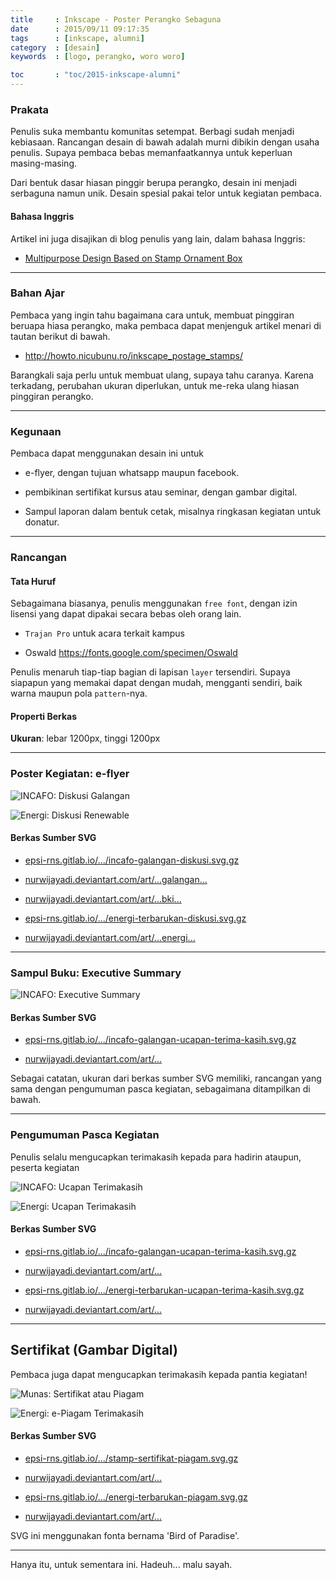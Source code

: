 ```yaml
---
title     : Inkscape - Poster Perangko Sebaguna
date      : 2015/09/11 09:17:35
tags      : [inkscape, alumni]
category  : [desain]
keywords  : [logo, perangko, woro woro]

toc       : "toc/2015-inkscape-alumni"
---
```


### Prakata

Penulis suka membantu komunitas setempat.
Berbagi sudah menjadi kebiasaan.
Rancangan desain di bawah adalah murni dibikin dengan usaha penulis.
Supaya pembaca bebas memanfaatkannya untuk keperluan masing-masing.

Dari bentuk dasar hiasan pinggir berupa perangko,
desain ini menjadi serbaguna namun unik.
Desain spesial pakai telor untuk kegiatan pembaca.

#### Bahasa Inggris

Artikel ini juga disajikan di blog penulis yang lain,
dalam bahasa Inggris:

* [Multipurpose Design Based on Stamp Ornament Box][english-version]

-- -- --

### Bahan Ajar

Pembaca yang ingin tahu bagaimana cara untuk,
membuat pinggiran beruapa hiasa perangko,
maka pembaca dapat menjenguk artikel menari di tautan berikut di bawah.

* <http://howto.nicubunu.ro/inkscape_postage_stamps/>

Barangkali saja perlu untuk membuat ulang, supaya tahu caranya.
Karena terkadang, perubahan ukuran diperlukan,
untuk me-reka ulang hiasan pinggiran perangko.

-- -- -

### Kegunaan

Pembaca dapat menggunakan desain ini untuk

* e-flyer, dengan tujuan whatsapp maupun facebook.

* pembikinan sertifikat kursus atau seminar, dengan gambar digital.

* Sampul laporan dalam bentuk cetak,
  misalnya ringkasan kegiatan untuk donatur.

-- -- --

### Rancangan

#### Tata Huruf

Sebagaimana biasanya, penulis menggunakan `free font`,
dengan izin lisensi yang dapat dipakai secara bebas oleh orang lain.

* `Trajan Pro` untuk acara terkait kampus

* Oswald <https://fonts.google.com/specimen/Oswald>

Penulis menaruh tiap-tiap bagian di lapisan `layer` tersendiri.
Supaya siapapun yang memakai dapat dengan mudah,
mengganti sendiri, baik warna maupun pola `pattern`-nya.

#### Properti Berkas

**Ukuran**: lebar 1200px, tinggi 1200px

-- -- --

### Poster Kegiatan: e-flyer

![INCAFO: Diskusi Galangan][image-incafo-diskusi]

![Energi: Diskusi Renewable][image-energi-diskusi]

#### Berkas Sumber SVG

* [epsi-rns.gitlab.io/.../incafo-galangan-diskusi.svg.gz][dotfiles-incafo-diskusi]

* [nurwijayadi.deviantart.com/art/...galangan...][deviant-incafo-diskusi]

* [nurwijayadi.deviantart.com/art/...bki...][deviant-incafo-diskusi-bki]

* [epsi-rns.gitlab.io/.../energi-terbarukan-diskusi.svg.gz][dotfiles-energi-diskusi]

* [nurwijayadi.deviantart.com/art/...energi...][deviant-energi-diskusi]

-- -- --

### Sampul Buku: Executive Summary

![INCAFO: Executive Summary][image-incafo-summary]

#### Berkas Sumber SVG

* [epsi-rns.gitlab.io/.../incafo-galangan-ucapan-terima-kasih.svg.gz][dotfiles-incafo-thanks]

* [nurwijayadi.deviantart.com/art/...][deviant-incafo-summary]

Sebagai catatan, ukuran dari berkas sumber SVG memiliki,
rancangan yang sama dengan pengumuman pasca kegiatan,
sebagaimana ditampilkan di bawah.

-- -- --

### Pengumuman Pasca Kegiatan

Penulis selalu mengucapkan terimakasih kepada para hadirin ataupun,
peserta kegiatan

![INCAFO: Ucapan Terimakasih][image-incafo-thanks]

![Energi: Ucapan Terimakasih][image-energi-thanks]

#### Berkas Sumber SVG

* [epsi-rns.gitlab.io/.../incafo-galangan-ucapan-terima-kasih.svg.gz][dotfiles-incafo-thanks]

* [nurwijayadi.deviantart.com/art/...][deviant-incafo-thanks]

* [epsi-rns.gitlab.io/.../energi-terbarukan-ucapan-terima-kasih.svg.gz][dotfiles-energi-thanks]

* [nurwijayadi.deviantart.com/art/...][deviant-energi-thanks]

-- -- --

## Sertifikat (Gambar Digital)

Pembaca juga dapat mengucapkan terimakasih kepada pantia kegiatan!

![Munas: Sertifikat atau Piagam][image-incafo-piagam]

![Energi: e-Piagam Terimakasih][image-energi-piagam]

#### Berkas Sumber SVG

* [epsi-rns.gitlab.io/.../stamp-sertifikat-piagam.svg.gz][dotfiles-incafo-piagam]

* [nurwijayadi.deviantart.com/art/...][deviant-incafo-piagam]

* [epsi-rns.gitlab.io/.../energi-terbarukan-piagam.svg.gz][dotfiles-energi-piagam]

* [nurwijayadi.deviantart.com/art/...][deviant-energi-piagam]

SVG ini menggunakan fonta bernama 'Bird of Paradise'.

-- -- --

Hanya itu, untuk sementara ini.
Hadeuh... malu sayah.

[//]: <> ( -- -- -- links below -- -- -- )

[english-version]:      https://epsi-rns.gitlab.io/design/inkscape/inkscape-stamp-poster-flyer/

[image-incafo-diskusi]:         /posts/desain/2015/09-serbaguna/incafo-galangan-diskusi.png
[dotfiles-incafo-diskusi]:      /posts/desain/2015/09-serbaguna/incafo-galangan-diskusi.svg.gz
[deviant-incafo-diskusi]:       http://nurwijayadi.deviantart.com/art/Incafo-Galangan-Diskusi-645787813
[deviant-incafo-diskusi-bki]:   http://nurwijayadi.deviantart.com/art/Incafo-BKI-Diskusi-645787667

[image-incafo-summary]:     /posts/desain/2015/09-serbaguna/incafo-galangan-executive-summary.png
[deviant-incafo-summary]:   http://nurwijayadi.deviantart.com/art/Incafo-Galangan-Executive-Summary-645787902

[image-incafo-thanks]:      /posts/desain/2015/09-serbaguna/incafo-galangan-ucapan-terima-kasih.png
[dotfiles-incafo-thanks]:   /posts/desain/2015/09-serbaguna/incafo-galangan-ucapan-terima-kasih.svg.gz
[deviant-incafo-thanks]:    http://nurwijayadi.deviantart.com/art/Incafo-Galangan-Ucapan-Terima-Kasih-645787115

[image-incafo-piagam]:      /posts/desain/2015/09-serbaguna/stamp-sertifikat-piagam.png
[dotfiles-incafo-piagam]:   /posts/desain/2015/09-serbaguna/stamp-sertifikat-piagam.svg.gz
[deviant-incafo-piagam]:    http://nurwijayadi.deviantart.com/art/Sertifikat-Perangko-Piagam-645787016

[image-energi-diskusi]:     /posts/desain/2015/09-serbaguna/energi-terbarukan-diskusi.png
[dotfiles-energi-diskusi]:  /posts/desain/2015/09-serbaguna/energi-terbarukan-diskusi.svg.gz
[deviant-energi-diskusi]:   http://nurwijayadi.deviantart.com/art/Energi-Terbarukan-Diskusi-645786681

[image-energi-thanks]:      /posts/desain/2015/09-serbaguna/energi-terbarukan-ucapan-terima-kasih.png
[dotfiles-energi-thanks]:   /posts/desain/2015/09-serbaguna/energi-terbarukan-ucapan-terima-kasih.svg.gz
[deviant-energi-thanks]:    http://nurwijayadi.deviantart.com/art/Ucapan-Terimakasih-clip-03-645782639

[image-energi-piagam]:      /posts/desain/2015/09-serbaguna/energi-terbarukan-piagam.png
[dotfiles-energi-piagam]:   /posts/desain/2015/09-serbaguna/energi-terbarukan-piagam.svg.gz
[deviant-energi-piagam]:    http://nurwijayadi.deviantart.com/art/Energi-Terbarukan-Piagam-645786920
